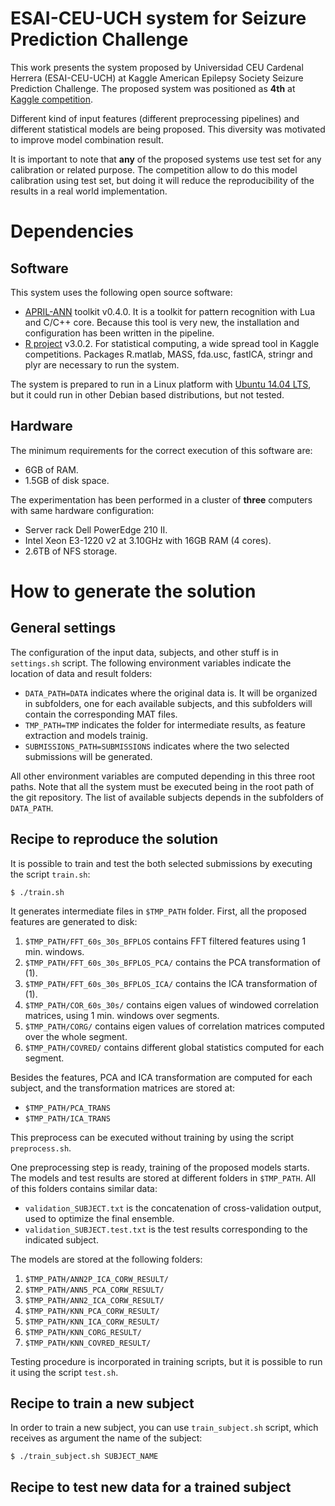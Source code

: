 # ESAI-CEU-UCH system for Seizure Prediction Challenge

This work presents the system proposed by Universidad CEU Cardenal Herrera
(ESAI-CEU-UCH) at Kaggle American Epilepsy Society Seizure Prediction
Challenge. The proposed system was positioned as **4th** at
[Kaggle competition](https://www.kaggle.com/c/seizure-prediction).

Different kind of input features (different preprocessing pipelines) and
different statistical models are being proposed. This diversity was motivated to
improve model combination result.

It is important to note that **any** of the proposed systems use test set for
any calibration or related purpose. The competition allow to do this model
calibration using test set, but doing it will reduce the reproducibility of the
results in a real world implementation.

# Dependencies

## Software

This system uses the following open source software:

- [APRIL-ANN](https://github.com/pakozm/april-ann) toolkit v0.4.0. It is a
  toolkit for pattern recognition with Lua and C/C++ core. Because this tool is
  very new, the installation and configuration has been written in the pipeline.
- [R project](http://www.r-project.org/) v3.0.2. For statistical computing, a
  wide spread tool in Kaggle competitions. Packages R.matlab, MASS, fda.usc,
  fastICA, stringr and plyr are necessary to run the system.

The system is prepared to run in a Linux platform with
[Ubuntu 14.04 LTS](http://www.ubuntu.com/), but it could run in other Debian
based distributions, but not tested.

## Hardware

The minimum requirements for the correct execution of this software are:

- 6GB of RAM.
- 1.5GB of disk space.

The experimentation has been performed in a cluster of **three** computers
with same hardware configuration:

- Server rack Dell PowerEdge 210 II.
- Intel Xeon E3-1220 v2 at 3.10GHz with 16GB RAM (4 cores).
- 2.6TB of NFS storage.

# How to generate the solution

## General settings

The configuration of the input data, subjects, and other stuff is in
`settings.sh` script. The following environment variables indicate the location
of data and result folders:

- `DATA_PATH=DATA` indicates where the original data is. It will be organized in
  subfolders, one for each available subjects, and this subfolders will contain
  the corresponding MAT files.
- `TMP_PATH=TMP` indicates the folder for intermediate results, as feature
  extraction and models trainig.
- `SUBMISSIONS_PATH=SUBMISSIONS` indicates where the two selected submissions
  will be generated.

All other environment variables are computed depending in this three root paths.
Note that all the system must be executed being in the root path of the git
repository. The list of available subjects depends in the subfolders of
`DATA_PATH`.

## Recipe to reproduce the solution

It is possible to train and test the both selected submissions by executing
the script `train.sh`:

```
$ ./train.sh
```

It generates intermediate files in `$TMP_PATH` folder. First, all the proposed
features are generated to disk:

1. `$TMP_PATH/FFT_60s_30s_BFPLOS` contains FFT filtered features using 1 min. windows.
2. `$TMP_PATH/FFT_60s_30s_BFPLOS_PCA/` contains the PCA transformation of (1).
3. `$TMP_PATH/FFT_60s_30s_BFPLOS_ICA/` contains the ICA transformation of (1).
4. `$TMP_PATH/COR_60s_30s/` contains eigen values of windowed correlation matrices,
   using 1 min. windows over segments.
5. `$TMP_PATH/CORG/` contains eigen values of correlation matrices computed over the
   whole segment.
6. `$TMP_PATH/COVRED/` contains different global statistics computed for each segment.

Besides the features, PCA and ICA transformation are computed for each subject,
and the transformation matrices are stored at:

- `$TMP_PATH/PCA_TRANS`
- `$TMP_PATH/ICA_TRANS`

This preprocess can be executed without training by using the script
`preprocess.sh`.

One preprocessing step is ready, training of the proposed models starts. The
models and test results are stored at different folders in `$TMP_PATH`. All of
this folders contains similar data:

- `validation_SUBJECT.txt` is the concatenation of cross-validation output, used
  to optimize the final ensemble.
- `validation_SUBJECT.test.txt` is the test results corresponding to the
  indicated subject.

The models are stored at the following folders:

1. `$TMP_PATH/ANN2P_ICA_CORW_RESULT/`
2. `$TMP_PATH/ANN5_PCA_CORW_RESULT/`
3. `$TMP_PATH/ANN2_ICA_CORW_RESULT/`
4. `$TMP_PATH/KNN_PCA_CORW_RESULT/`
5. `$TMP_PATH/KNN_ICA_CORW_RESULT/`
6. `$TMP_PATH/KNN_CORG_RESULT/`
7. `$TMP_PATH/KNN_COVRED_RESULT/`

Testing procedure is incorporated in training scripts, but it is possible to
run it using the script `test.sh`.

## Recipe to train a new subject

In order to train a new subject, you can use `train_subject.sh` script, which
receives as argument the name of the subject:

```
$ ./train_subject.sh SUBJECT_NAME
```


## Recipe to test new data for a trained subject
